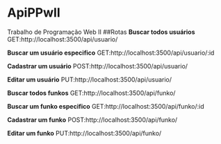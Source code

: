 # ApiPPwII
Trabalho de Programação Web II
##Rotas
**Buscar todos usuários**
GET:http://localhost:3500/api/usuario/

**Buscar um usuário especifico**
GET:http://localhost:3500/api/usuario/:id

**Cadastrar um usuário**
POST:http://localhost:3500/api/usuario/

**Editar um usuário**
PUT:http://localhost:3500/api/usuario/

**Buscar todos funkos**
GET:http://localhost:3500/api/funko/

**Buscar um funko especifico**
GET:http://localhost:3500/api/funko/:id

**Cadastrar um funko**
POST:http://localhost:3500/api/funko/

**Editar um funko**
PUT:http://localhost:3500/api/funko/

